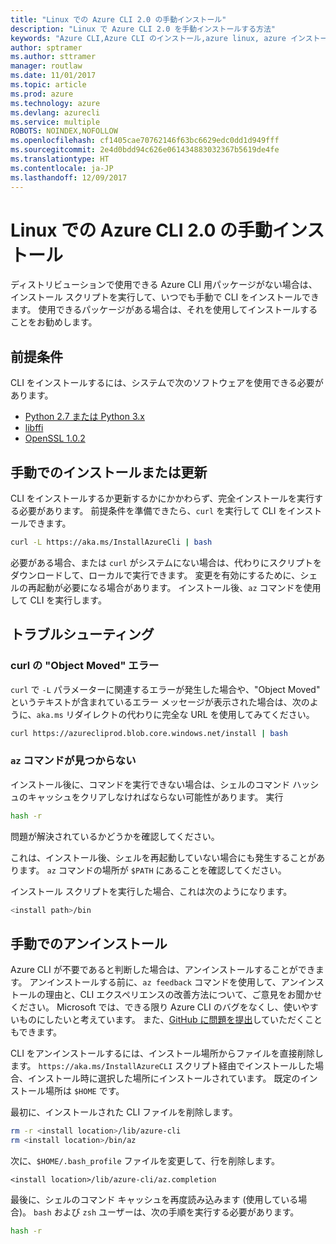 ```yaml
---
title: "Linux での Azure CLI 2.0 の手動インストール"
description: "Linux で Azure CLI 2.0 を手動インストールする方法"
keywords: "Azure CLI,Azure CLI のインストール,azure linux, azure インストール linux"
author: sptramer
ms.author: sttramer
manager: routlaw
ms.date: 11/01/2017
ms.topic: article
ms.prod: azure
ms.technology: azure
ms.devlang: azurecli
ms.service: multiple
ROBOTS: NOINDEX,NOFOLLOW
ms.openlocfilehash: cf1405cae70762146f63bc6629edc0dd1d949fff
ms.sourcegitcommit: 2e4d0bdd94c626e061434883032367b5619de4fe
ms.translationtype: HT
ms.contentlocale: ja-JP
ms.lasthandoff: 12/09/2017
---
```

# <a name="install-azure-cli-20-on-linux-manually"></a>Linux での Azure CLI 2.0 の手動インストール

ディストリビューションで使用できる Azure CLI 用パッケージがない場合は、インストール スクリプトを実行して、いつでも手動で CLI をインストールできます。 使用できるパッケージがある場合は、それを使用してインストールすることをお勧めします。

## <a name="prerequisites"></a>前提条件

CLI をインストールするには、システムで次のソフトウェアを使用できる必要があります。

* [Python 2.7 または Python 3.x](https://www.python.org/downloads/)
* [libffi](https://sourceware.org/libffi/)
* [OpenSSL 1.0.2](https://www.openssl.org/source/)

## <a name="install-or-update-manually"></a>手動でのインストールまたは更新

CLI をインストールするか更新するかにかかわらず、完全インストールを実行する必要があります。 前提条件を準備できたら、`curl` を実行して CLI をインストールできます。

```bash
curl -L https://aka.ms/InstallAzureCli | bash
```

必要がある場合、または `curl` がシステムにない場合は、代わりにスクリプトをダウンロードして、ローカルで実行できます。 変更を有効にするために、シェルの再起動が必要になる場合があります。 インストール後、`az` コマンドを使用して CLI を実行します。

## <a name="troubleshooting"></a>トラブルシューティング

### <a name="curl-object-moved-error"></a>curl の "Object Moved" エラー

`curl` で `-L` パラメーターに関連するエラーが発生した場合や、"Object Moved" というテキストが含まれているエラー メッセージが表示された場合は、次のように、`aka.ms` リダイレクトの代わりに完全な URL を使用してみてください。

```bash
curl https://azurecliprod.blob.core.windows.net/install | bash
```

### <a name="az-command-not-found"></a>`az` コマンドが見つからない

インストール後に、コマンドを実行できない場合は、シェルのコマンド ハッシュのキャッシュをクリアしなければならない可能性があります。 実行

```bash
hash -r
```

問題が解決されているかどうかを確認してください。

これは、インストール後、シェルを再起動していない場合にも発生することがあります。 `az` コマンドの場所が `$PATH` にあることを確認してください。

インストール スクリプトを実行した場合、これは次のようになります。

```bash
<install path>/bin
```

## <a name="unstinall-manually"></a>手動でのアンインストール

Azure CLI が不要であると判断した場合は、アンインストールすることができます。 アンインストールする前に、`az feedback` コマンドを使用して、アンインストールの理由と、CLI エクスペリエンスの改善方法について、ご意見をお聞かせください。 Microsoft では、できる限り Azure CLI のバグをなくし、使いやすいものにしたいと考えています。 また、[GitHub に問題を提出](https://github.com/Azure/azure-cli/issues)していただくこともできます。

CLI をアンインストールするには、インストール場所からファイルを直接削除します。 `https://aka.ms/InstallAzureCLI` スクリプト経由でインストールした場合、インストール時に選択した場所にインストールされています。 既定のインストール場所は `$HOME` です。

最初に、インストールされた CLI ファイルを削除します。

```bash
rm -r <install location>/lib/azure-cli
rm <install location>/bin/az
```

次に、`$HOME/.bash_profile` ファイルを変更して、行を削除します。

```
<install location>/lib/azure-cli/az.completion
```

最後に、シェルのコマンド キャッシュを再度読み込みます (使用している場合)。 `bash` および `zsh` ユーザーは、次の手順を実行する必要があります。

```bash
hash -r
```
